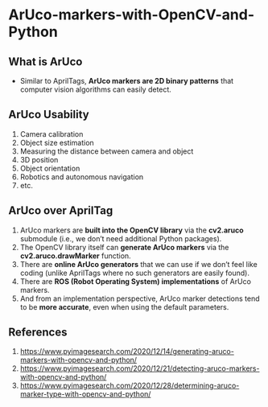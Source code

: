# ArUco-markers-with-OpenCV-and-Python

## What is ArUco
- Similar to AprilTags, **ArUco markers are 2D binary patterns** that computer 
vision algorithms can easily detect.

## ArUco Usability
1. Camera calibration
1. Object size estimation
1. Measuring the distance between camera and object
1. 3D position
1. Object orientation
1. Robotics and autonomous navigation
1. etc.

## ArUco over AprilTag
1. ArUco markers are **built into the OpenCV library** via the **cv2.aruco** 
submodule (i.e., we don’t need additional Python packages).
1. The OpenCV library itself can **generate ArUco markers** via the 
**cv2.aruco.drawMarker** function.
1. There are **online ArUco generators** that we can use if we don’t feel like 
coding (unlike AprilTags where no such generators are easily found).
1. There are **ROS (Robot Operating System) implementations** of ArUco markers.
1. And from an implementation perspective, ArUco marker detections tend to be 
**more accurate**, even when using the default parameters.

## References
1. https://www.pyimagesearch.com/2020/12/14/generating-aruco-markers-with-opencv-and-python/
1. https://www.pyimagesearch.com/2020/12/21/detecting-aruco-markers-with-opencv-and-python/
1. https://www.pyimagesearch.com/2020/12/28/determining-aruco-marker-type-with-opencv-and-python/
